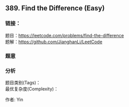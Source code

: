 ## 389. Find the Difference (Easy)

### **链接**：
题目：https://leetcode.com/problems/find-the-difference  
题解：https://github.com/JianghanLi/LeetCode

### **题意**



### **分析**  
题目类别(Tags)：  
最优复杂度(Complexity)：  



作者: Yin
